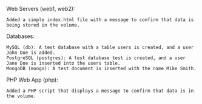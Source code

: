 Web Servers (web1, web2):

    Added a simple index.html file with a message to confirm that data is being stored in the volume.

Databases:

    MySQL (db): A test database with a table users is created, and a user John Doe is added.
    PostgreSQL (postgres): A test database test is created, and a user Jane Doe is inserted into the users table.
    MongoDB (mongo): A test document is inserted with the name Mike Smith.

PHP Web App (php):

    Added a PHP script that displays a message to confirm that data is in the volume.

